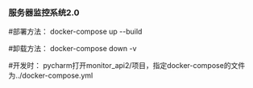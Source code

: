 ### 服务器监控系统2.0

#部署方法：
   docker-compose up --build

#卸载方法：
   docker-compose down -v


#开发时：
   pycharm打开monitor_api2/项目，指定docker-compose的文件为../docker-compose.yml
